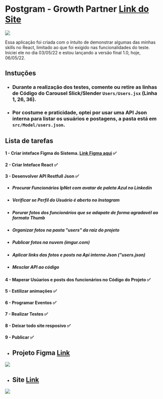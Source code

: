 # Postgram - Growth Partner [Link do Site](https://postgramgrowthpartner.netlify.app)
<img src="https://i.imgur.com/Kp7WdCd.jpg?1">

Essa aplicação foi criada com o íntuito de demonstrar algumas das minhas skills no React, limitado ao que foi exigido nas funcionalidades do teste. Iniciei ele no dia 03/05/22 e estou lançando a versão final 1.0, hoje, 06/05/22.


## Instuções

- ### Durante a realização dos testes, comente ou retire as linhas de Código do Carousel Slick/Slender `Users/Users.jsx` (Linha 1, 26, 36).
- ### Por costume e praticidade, optei por usar uma API Json interna para listar os usuários e postagens, a pasta está em `src/Model/users.json`.

## Lista de tarefas

#### 1 - Criar inteface Figma do Sistema. [Link Figma aqui](https://www.figma.com/file/qPokwnnGkQS5hx5rH4EnSL/Untitled?node-id=0%3A1) ✅

#### 2 - Criar Inteface React ✅

#### 3 - Desenvolver API Restfull Json ✅
- ##### Procurar Funcionários IpNet com avatar de paleta Azul no Linkedin
- ##### Verificar se Perfil do Usuário é aberto no Instagram
- ##### Porurar fotos dos funcionários que se adapate de forma agradavél ao formato Thumb
- ##### Organizar fotos na pasta "users" da raiz do projeto
- ##### Publicar fotos na nuvem (imgur.com)
- ##### Aplicar links das fotos e posts na Api interna Json ("users.json)
- ##### Mesclar API ao código

#### 4 - Maperar Usúarios e posts dos funcionários no Código do Projeto ✅

#### 5 - Estilizar animações ✅

#### 6 - Programar Eventos ✅

#### 7 - Realizar Testes ✅

#### 8 - Deixar todo site resposivo ✅

#### 9 - Publicar ✅

- ## Projeto Figma [Link](https://www.figma.com/file/qPokwnnGkQS5hx5rH4EnSL/Untitled?node-id=0%3A1)
<img src="https://i.imgur.com/hqPrkIV.png">

- ## Site [Link](https://postgramgrowthpartner.netlify.app)
<img src="https://i.imgur.com/Kp7WdCd.jpg?1">